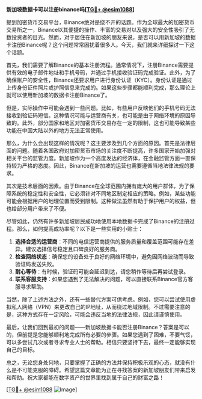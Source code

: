 **新加坡数据卡可以注册binance吗[[TG💪+ @esim1088](https://t.me/s/esim1088)]**

提到加密货币交易平台，Binance绝对是绕不开的话题。作为全球最大的加密货币交易所之一，Binance以其便捷的操作、丰富的交易对以及强大的安全性吸引了无数投资者的目光。然而，对于居住在新加坡的朋友来说，是否可以用新加坡的数据卡注册Binance呢？这个问题常常困扰着很多人。今天，我们就来详细探讨一下这个话题。

首先，我们需要了解Binance的基本注册流程。通常情况下，注册Binance需要提供有效的电子邮件地址和手机号码，并通过手机接收验证码完成验证。此外，为了确保账户的安全性，Binance还要求用户进行身份认证（KYC）。身份认证是通过上传身份证件照片或护照信息来完成的。如果这些步骤都能顺利完成，那么理论上就可以使用新加坡的数据卡注册Binance了。

但是，实际操作中可能会遇到一些问题。比如，有些用户反映他们的手机号码无法接收到验证码短信。这种情况可能与运营商有关，也可能是由于网络环境的原因导致的。此外，部分国家和地区对加密货币交易存在一定的限制，这也可能导致某些功能在中国大陆以外的地方无法正常使用。

那么，为什么会出现这样的情况呢？这主要涉及到几个方面的原因。首先是法律层面的问题。随着各国政府对加密货币市场的关注度不断提高，许多国家开始加强对相关平台的监管力度。新加坡作为一个高度发达的经济体，在金融监管方面一直保持较为严格的态度。因此，Binance在新加坡的运营也需要遵循当地法律法规的要求。

其次是技术层面的因素。由于Binance在全球范围内拥有庞大的用户群体，为了保障系统的稳定性和安全性，它必须针对不同地区制定相应的策略。例如，某些功能可能会根据用户的地理位置而受到限制。这种做法虽然有助于保护用户的权益，但也给部分用户带来了不便。

尽管如此，仍然有许多新加坡居民成功地使用本地数据卡完成了Binance的注册过程。那么，如何提高成功率呢？以下是一些实用的小贴士：

1. **选择合适的运营商**：不同的电信运营商提供的服务质量和覆盖范围可能存在差异。建议选择信号稳定且口碑良好的服务商。
2. **检查网络状态**：确保您的设备处于良好的网络环境中，避免因网络波动而导致验证码发送失败。
3. **耐心等待**：有时候，验证码可能会延迟到达，请您稍作等待后再尝试登录。
4. **联系客服支持**：如果您遇到了无法解决的问题，可以直接联系Binance官方客服寻求帮助。

当然，除了上述方法之外，还有一些替代方案可供考虑。例如，您可以尝试使用虚拟私人网络（VPN）来更改自己的IP地址，从而绕过地域限制。不过需要注意的是，这种方式存在一定风险，可能会违反当地的法律法规，因此请谨慎使用。

最后，让我们回到最初的问题——新加坡数据卡能否注册Binance？答案是可以的，但前提是您能够顺利地完成所有必要的步骤。如果您遇到了困难，不要气馁，可以多尝试几次或者寻求专业人士的帮助。相信只要坚持下去，最终一定能够实现自己的目标。

总之，无论您身处何地，只要掌握了正确的方法并保持积极乐观的心态，就没有什么是不可能克服的障碍。希望这篇文章能为正在寻找答案的新加坡朋友们带来启发和帮助。祝大家都能在数字资产的世界里找到属于自己的财富之路！

[[TG💪+ @esim1088](https://t.me/s/esim1088) ![Image](https://i.postimg.cc/4NQfJmqS/Snipaste-2025-05-13-00-14-12.png)]